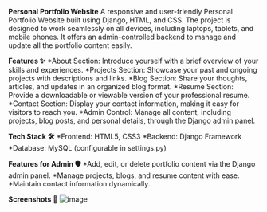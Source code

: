 **Personal Portfolio Website**
A responsive and user-friendly Personal Portfolio Website built using Django, HTML, and CSS. The project is designed to work seamlessly on all devices, including laptops, tablets, and mobile phones. It offers an admin-controlled backend to manage and update all the portfolio content easily.

**Features ✨**
*About Section: 
  Introduce yourself with a brief overview of your skills and experiences.
*Projects Section: 
  Showcase your past and ongoing projects with descriptions and links.
*Blog Section: 
  Share your thoughts, articles, and updates in an organized blog format.
*Resume Section:
  Provide a downloadable or viewable version of your professional resume.
*Contact Section: 
  Display your contact information, making it easy for visitors to reach you.
*Admin Control: 
  Manage all content, including projects, blog posts, and personal details, through the Django admin panel.

**Tech Stack 🛠️**
*Frontend: HTML5, CSS3
*Backend: Django Framework
*Database: MySQL (configurable in settings.py)

**Features for Admin 🛡️**
*Add, edit, or delete portfolio content via the Django admin panel.
*Manage projects, blogs, and resume content with ease.
*Maintain contact information dynamically.

**Screenshots 📸**
![image](https://github.com/user-attachments/assets/18c6d709-fe89-4ce1-9400-5272f479cea9)
